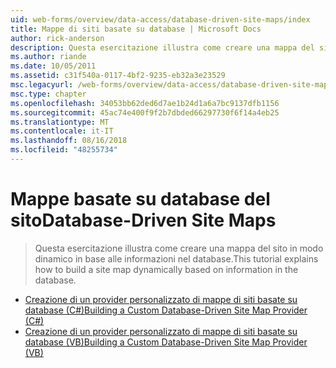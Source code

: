 ```yaml
---
uid: web-forms/overview/data-access/database-driven-site-maps/index
title: Mappe di siti basate su database | Microsoft Docs
author: rick-anderson
description: Questa esercitazione illustra come creare una mappa del sito in modo dinamico in base alle informazioni nel database.
ms.author: riande
ms.date: 10/05/2011
ms.assetid: c31f540a-0117-4bf2-9235-eb32a3e23529
msc.legacyurl: /web-forms/overview/data-access/database-driven-site-maps
msc.type: chapter
ms.openlocfilehash: 34053bb62ded6d7ae1b24d1a6a7bc9137dfb1156
ms.sourcegitcommit: 45ac74e400f9f2b7dbded66297730f6f14a4eb25
ms.translationtype: MT
ms.contentlocale: it-IT
ms.lasthandoff: 08/16/2018
ms.locfileid: "48255734"
---
```

<a name="database-driven-site-maps"></a><span data-ttu-id="cc2f0-103">Mappe basate su database del sito</span><span class="sxs-lookup"><span data-stu-id="cc2f0-103">Database-Driven Site Maps</span></span>
====================
> <span data-ttu-id="cc2f0-104">Questa esercitazione illustra come creare una mappa del sito in modo dinamico in base alle informazioni nel database.</span><span class="sxs-lookup"><span data-stu-id="cc2f0-104">This tutorial explains how to build a site map dynamically based on information in the database.</span></span>


- [<span data-ttu-id="cc2f0-105">Creazione di un provider personalizzato di mappe di siti basate su database (C#)</span><span class="sxs-lookup"><span data-stu-id="cc2f0-105">Building a Custom Database-Driven Site Map Provider (C#)</span></span>](building-a-custom-database-driven-site-map-provider-cs.md)
- [<span data-ttu-id="cc2f0-106">Creazione di un provider personalizzato di mappe di siti basate su database (VB)</span><span class="sxs-lookup"><span data-stu-id="cc2f0-106">Building a Custom Database-Driven Site Map Provider (VB)</span></span>](building-a-custom-database-driven-site-map-provider-vb.md)
